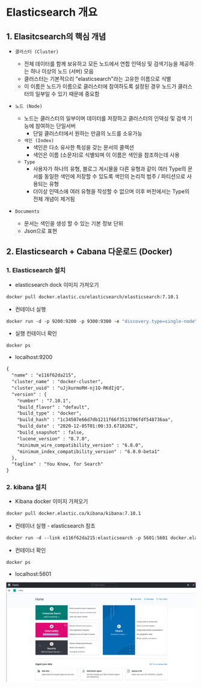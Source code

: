 

# Elasticsearch 개요

## 1. Elasitcsearch의 핵심 개념

- `클러스터 (Cluster)`
  - 전체 데이터를 함께 보유하고 모든 노드에서 연합 인덱싱 및 검색기능을 제공하는 하나 이상의 노드 (서버) 모음
  - 클러스터는 기본적으리 "elasticsearch"라는 고유한 이름으로 식별
  - 이 이름은 노드가 이름으로 클러스터에 참여하도록 설정된 경우 노드가 클러스터의 일부일 수 있기 때문에 중요함
- `노드 (Node)`
  - 노드는 클러스터의 일부이며 데이터를 저장하고 클러스터의 인덱싱 및 검색 기능에 참여하는 단일서버
     - 단일 클러스터에서 원하는 만큼의 노드를 소유가능
   - `색인 (Index)`
        - 색인은 다소 유사한 특성을 갖는 문서의 콜렉션
        - 색인은 이름 (소문자)로 식별되며 이 이름은 색인을 참조하는데 사용
   - `Type`
        - 사용자가 하나의 유형, 블로그 게시물을 다른 유형과 같이 여러 Type의 문서를 동일한 색인에 저장할 수 있도록 색인의 논리적 범주 / 파티션으로 사용되는 유형
        - 더이상 인덱스에 여러 유형을 작성할 수 없으며 이후 버전에서는 Type의 전체 개념이 제거됨

- `Documents`
     - 문서는 색인을 생성 할 수 있는 기본 정보 단위
     - Json으로 표현





## 2. Elasticsearch + Cabana 다운로드 (Docker)

### 1. Elasticsearch 설치

- elasticsearch dock 이미지 가져오기

```dockerfile
docker pull docker.elastic.co/elasticsearch/elasticsearch:7.10.1
```



- 컨테이너 실행 

```dockerfile
docker run -d -p 9200:9200 -p 9300:9300 -e "discovery.type=single-node" docker.elastic.co/elasticsearch/elasticsearch:7.10.1
```



- 실행 컨테이너 확인

```dockerfile
docker ps
```



- localhost:9200

```html
{
  "name" : "e116f62da215",
  "cluster_name" : "docker-cluster",
  "cluster_uuid" : "uJjkurmoRH-nj1Q-RKdIjQ",
  "version" : {
    "number" : "7.10.1",
    "build_flavor" : "default",
    "build_type" : "docker",
    "build_hash" : "1c34507e66d7db1211f66f3513706fdf548736aa",
    "build_date" : "2020-12-05T01:00:33.671820Z",
    "build_snapshot" : false,
    "lucene_version" : "8.7.0",
    "minimum_wire_compatibility_version" : "6.8.0",
    "minimum_index_compatibility_version" : "6.0.0-beta1"
  },
  "tagline" : "You Know, for Search"
}
```



### 2. kibana 설치

- Kibana docker 이미지 가져오기

```dockerfile
docker pull docker.elastic.co/kibana/kibana:7.10.1
```



- 컨테이너 실행 - elasticsearch 참조

```dockerfile
docker run -d --link e116f62da215:elasticsearch -p 5601:5601 docker.elastic.co/kibana/kibana:7.10.1
```



- 컨테이너 확인

```dockerfile
docker ps
```



- localhost:5601

![kibana_home](../img/kibana_home.png)

